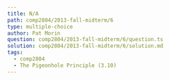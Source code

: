 ```yaml
---
title: N/A
path: comp2804/2013-fall-midterm/6
type: multiple-choice
author: Pat Morin
question: comp2804/2013-fall-midterm/6/question.ts
solution: comp2804/2013-fall-midterm/6/solution.md
tags:
  - comp2804
  - The Pigeonhole Principle (3.10)
---
```

